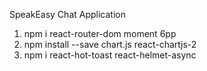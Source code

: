 SpeakEasy Chat Application

<!-- Frontend -->
1. npm i react-router-dom moment 6pp
2. npm install --save chart.js react-chartjs-2
3.  npm i react-hot-toast react-helmet-async
